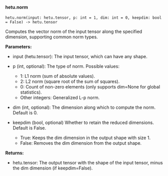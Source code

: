 #### hetu.norm

```
hetu.norm(input: hetu.tensor, p: int = 1, dim: int = 0, keepdim: bool = False) -> hetu.tensor
```

Computes the vector norm of the input tensor along the specified dimension, supporting common norm types.

**Parameters:**

* input (hetu.tensor): The input tensor, which can have any shape.

* p (int, optional): The type of norm. Possible values:
  * 1: L1 norm (sum of absolute values).
  * 2: L2 norm (square root of the sum of squares).
  * 0: Count of non-zero elements (only supports dim=None for global statistics).
  * Other integers: Generalized L-p norm.

* dim (int, optional): The dimension along which to compute the norm. Default is 0.

* keepdim (bool, optional) Whether to retain the reduced dimensions. Default is False.
  * True: Keeps the dim dimension in the output shape with size 1.
  * False: Removes the dim dimension from the output shape.

**Returns:**

* hetu.tensor: The output tensor with the shape of the input tensor, minus the dim dimension (if keepdim=False).

